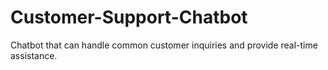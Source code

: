 # Customer-Support-Chatbot
 Chatbot that can handle common customer inquiries and provide real-time assistance.

